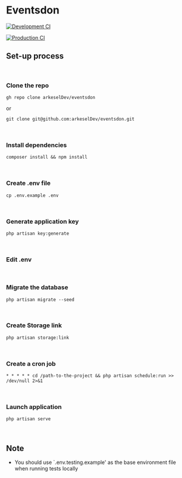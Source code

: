 # Eventsdon 
[![Development CI](https://github.com/arkeselDev/eventsdon/actions/workflows/development.yml/badge.svg?branch=development)](https://github.com/arkeselDev/eventsdon/actions/workflows/development.yml)

[![Production CI](https://github.com/arkeselDev/eventsdon/actions/workflows/main.yml/badge.svg?branch=development)](https://github.com/arkeselDev/eventsdon/actions/workflows/main.yml)

## Set-up process
<br>

### Clone the repo
```
gh repo clone arkeselDev/eventsdon
```
or

```
git clone git@github.com:arkeselDev/eventsdon.git
```
<br>

### Install dependencies
```
composer install && npm install
```
<br>

### Create .env file
```
cp .env.example .env
```
<br>

### Generate application key
```
php artisan key:generate
```
<br>

### Edit .env 

<br>

### Migrate the database
```
php artisan migrate --seed
```
<br>



### Create Storage link
```
php artisan storage:link
```
<br>

### Create a cron job
```
* * * * * cd /path-to-the-project && php artisan schedule:run >> /dev/null 2>&1
```
<br>

### Launch application
```
php artisan serve
```
<br>

## Note
* You should use `.env.testing.example' as the base environment file when running tests locally